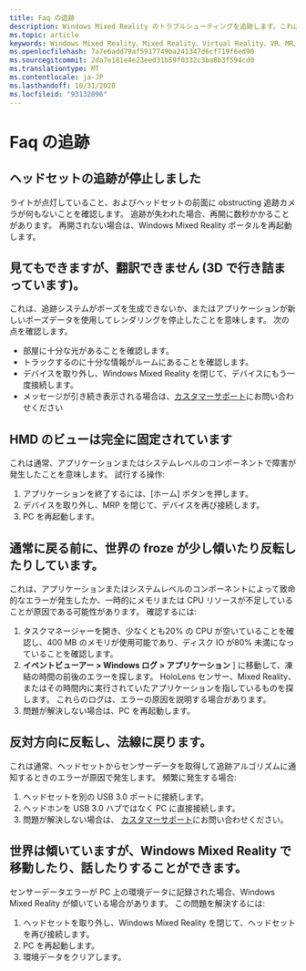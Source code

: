 ```yaml
---
title: Faq の追跡
description: Windows Mixed Reality のトラブルシューティングを追跡します。これは、標準のコンシューマーサポートドキュメントを超えています。
ms.topic: article
keywords: Windows Mixed Reality、Mixed Reality、Virtual Reality、VR、MR、トラブルシューティング、エラー、ヘルプ、サポート、追跡
ms.openlocfilehash: 7a7e6add79af5917749ba241347d6cf719f6ed90
ms.sourcegitcommit: 2da7e181e4e23eed31b59f0332c3ba8b3f594cd0
ms.translationtype: MT
ms.contentlocale: ja-JP
ms.lasthandoff: 10/31/2020
ms.locfileid: "93132096"
---
```

# <a name="tracking-faqs"></a>Faq の追跡

## <a name="my-headset-has-stopped-tracking"></a>ヘッドセットの追跡が停止しました

ライトが点灯していること、およびヘッドセットの前面に obstructing 追跡カメラが何もないことを確認します。 追跡が失われた場合、再開に数秒かかることがあります。 再開されない場合は、Windows Mixed Reality ポータルを再起動します。

## <a name="i-can-look-around-but-i-cant-translate-im-stuck-in-3dof"></a>見てもできますが、翻訳できません (3D で行き詰まっています)。

これは、追跡システムがポーズを生成できないか、またはアプリケーションが新しいポーズデータを使用してレンダリングを停止したことを意味します。 次の点を確認します。

* 部屋に十分な光があることを確認します。
* トラックするのに十分な情報がルームにあることを確認します。
* デバイスを取り外し、Windows Mixed Reality を閉じて、デバイスにもう一度接続します。
* メッセージが引き続き表示される場合は、[カスタマーサポート](https://support.microsoft.com/)にお問い合わせください

## <a name="the-view-in-the-hmd-is-completely-frozen"></a>HMD のビューは完全に固定されています

これは通常、アプリケーションまたはシステムレベルのコンポーネントで障害が発生したことを意味します。 試行する操作:

1. アプリケーションを終了するには、[ホーム] ボタンを押します。
2. デバイスを取り外し、MRP を閉じて、デバイスを再び接続します。
3. PC を再起動します。

## <a name="the-world-briefly-froze-and-perhaps-tilted-or-flipped-upside-down-before-returning-to-normal"></a>通常に戻る前に、世界の froze が少し傾いたり反転したりしています。

これは、アプリケーションまたはシステムレベルのコンポーネントによって致命的なエラーが発生したか、一時的にメモリまたは CPU リソースが不足していることが原因である可能性があります。 確認するには:

1. タスクマネージャーを開き、少なくとも20% の CPU が空いていることを確認し、400 MB のメモリが使用可能であり、ディスク IO が80% 未満になっていることを確認します。
2. **イベントビューアー > Windows ログ > アプリケーション** ] に移動して、凍結の時間の前後のエラーを探します。 HoloLens センサー、Mixed Reality、またはその時間内に実行されていたアプリケーションを指しているものを探します。 これらのログは、エラーの原因を説明する場合があります。
3. 問題が解決しない場合は、PC を再起動します。

## <a name="the-world-flipped-upside-down-momentarily-and-returned-to-normal"></a>反対方向に反転し、法線に戻ります。

これは通常、ヘッドセットからセンサーデータを取得して追跡アルゴリズムに通知するときのエラーが原因で発生します。 頻繁に発生する場合:

1. ヘッドセットを別の USB 3.0 ポートに接続します。
2. ヘッドホンを USB 3.0 ハブではなく PC に直接接続します。
3. 問題が解決しない場合は、 [カスタマーサポート](https://support.microsoft.com/)にお問い合わせください。

## <a name="the-world-is-tilted-but-i-can-navigate-and-walk-around-in-windows-mixed-reality"></a>世界は傾いていますが、Windows Mixed Reality で移動したり、話したりすることができます。

センサーデータエラーが PC 上の環境データに記録された場合、Windows Mixed Reality が傾いている場合があります。 この問題を解決するには:

1. ヘッドセットを取り外し、Windows Mixed Reality を閉じて、ヘッドセットを再び接続します。
2. PC を再起動します。
3. 環境データをクリアします。